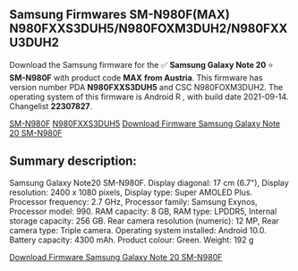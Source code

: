 <h2>Samsung Firmwares SM-N980F(MAX) N980FXXS3DUH5/N980FOXM3DUH2/N980FXXU3DUH2</h2>
Download the Samsung firmware for the ✅ <strong>Samsung Galaxy Note 20 </strong> ⭐ <strong>SM-N980F</strong> with product code <strong>MAX</strong> <strong> from Austria</strong>. This firmware has version number PDA <strong>N980FXXS3DUH5</strong> and CSC N980FOXM3DUH2. The operating system of this firmware is Android R , with build date 2021-09-14. Changelist <strong>22307827</strong>.


[SM-N980F](https://samfirm.shop/samsung/model/SM-N980F)
[N980FXXS3DUH5](https://samfirm.shop/samsung/pda/N980FXXS3DUH5)
[Download Firmware Samsung Galaxy Note 20 SM-N980F](https://samfirm.shop/samsung/firmware/455865)
<h2>Summary description:</h2>
<p>Samsung Galaxy Note20 SM-N980F. Display diagonal: 17 cm (6.7"), Display resolution: 2400 x 1080 pixels, Display type: Super AMOLED Plus. Processor frequency: 2.7 GHz, Processor family: Samsung Exynos, Processor model: 990. RAM capacity: 8 GB, RAM type: LPDDR5, Internal storage capacity: 256 GB. Rear camera resolution (numeric): 12 MP, Rear camera type: Triple camera. Operating system installed: Android 10.0. Battery capacity: 4300 mAh. Product colour: Green. Weight: 192 g</p>


[Download Firmware Samsung Galaxy Note 20 SM-N980F](https://samfirm.shop/samsung/firmware/455865)
